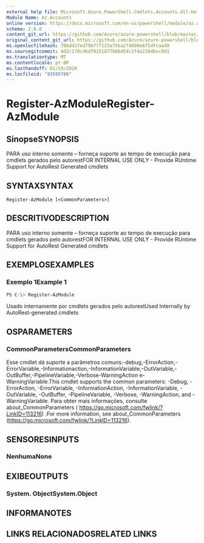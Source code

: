 ```yaml
---
external help file: Microsoft.Azure.PowerShell.Cmdlets.Accounts.dll-Help.xml
Module Name: Az.Accounts
online version: https://docs.microsoft.com/en-us/powershell/module/az.accounts/register-azmodule
schema: 2.0.0
content_git_url: https://github.com/Azure/azure-powershell/blob/master/src/Accounts/Accounts/help/Register-AzModule.md
original_content_git_url: https://github.com/Azure/azure-powershell/blob/master/src/Accounts/Accounts/help/Register-AzModule.md
ms.openlocfilehash: 39bdd2fed79b777125e75ba2fdd99e6f5dfcaa49
ms.sourcegitcommit: 4d2c178cd6df9151877b08d54c1f4a228dbec9d1
ms.translationtype: MT
ms.contentlocale: pt-BR
ms.lasthandoff: 01/29/2020
ms.locfileid: "93595786"
---
```

# <span data-ttu-id="3d60e-101">Register-AzModule</span><span class="sxs-lookup"><span data-stu-id="3d60e-101">Register-AzModule</span></span>

## <span data-ttu-id="3d60e-102">Sinopse</span><span class="sxs-lookup"><span data-stu-id="3d60e-102">SYNOPSIS</span></span>
<span data-ttu-id="3d60e-103">PARA uso interno somente – forneça suporte ao tempo de execução para cmdlets gerados pelo autorest</span><span class="sxs-lookup"><span data-stu-id="3d60e-103">FOR INTERNAL USE ONLY - Provide RUntime Support for AutoRest Generated cmdlets</span></span>

## <span data-ttu-id="3d60e-104">SYNTAX</span><span class="sxs-lookup"><span data-stu-id="3d60e-104">SYNTAX</span></span>

```
Register-AzModule [<CommonParameters>]
```

## <span data-ttu-id="3d60e-105">DESCRITIVO</span><span class="sxs-lookup"><span data-stu-id="3d60e-105">DESCRIPTION</span></span>
<span data-ttu-id="3d60e-106">PARA uso interno somente – forneça suporte ao tempo de execução para cmdlets gerados pelo autorest</span><span class="sxs-lookup"><span data-stu-id="3d60e-106">FOR INTERNAL USE ONLY - Provide RUntime Support for AutoRest Generated cmdlets</span></span>

## <span data-ttu-id="3d60e-107">EXEMPLOS</span><span class="sxs-lookup"><span data-stu-id="3d60e-107">EXAMPLES</span></span>

### <span data-ttu-id="3d60e-108">Exemplo 1</span><span class="sxs-lookup"><span data-stu-id="3d60e-108">Example 1</span></span>
```powershell
PS C:\> Register-AzModule
```

<span data-ttu-id="3d60e-109">Usado internamente por cmdlets gerados pelo autorest</span><span class="sxs-lookup"><span data-stu-id="3d60e-109">Used Internally by AutoRest-generated cmdlets</span></span>

## <span data-ttu-id="3d60e-110">OS</span><span class="sxs-lookup"><span data-stu-id="3d60e-110">PARAMETERS</span></span>

### <span data-ttu-id="3d60e-111">CommonParameters</span><span class="sxs-lookup"><span data-stu-id="3d60e-111">CommonParameters</span></span>
<span data-ttu-id="3d60e-112">Esse cmdlet dá suporte a parâmetros comuns:-debug,-ErrorAction,-ErrorVariable,-Informationaction,-InformationVariable,-OutVariable,-OutBuffer,-PipelineVariable,-Verbose-WarningAction e-WarningVariable.</span><span class="sxs-lookup"><span data-stu-id="3d60e-112">This cmdlet supports the common parameters: -Debug, -ErrorAction, -ErrorVariable, -InformationAction, -InformationVariable, -OutVariable, -OutBuffer, -PipelineVariable, -Verbose, -WarningAction, and -WarningVariable.</span></span>
<span data-ttu-id="3d60e-113">Para obter mais informações, consulte about_CommonParameters ( https://go.microsoft.com/fwlink/?LinkID=113216) .</span><span class="sxs-lookup"><span data-stu-id="3d60e-113">For more information, see about_CommonParameters (https://go.microsoft.com/fwlink/?LinkID=113216).</span></span>

## <span data-ttu-id="3d60e-114">SENSORES</span><span class="sxs-lookup"><span data-stu-id="3d60e-114">INPUTS</span></span>

### <span data-ttu-id="3d60e-115">Nenhuma</span><span class="sxs-lookup"><span data-stu-id="3d60e-115">None</span></span>

## <span data-ttu-id="3d60e-116">EXIBE</span><span class="sxs-lookup"><span data-stu-id="3d60e-116">OUTPUTS</span></span>

### <span data-ttu-id="3d60e-117">System. Object</span><span class="sxs-lookup"><span data-stu-id="3d60e-117">System.Object</span></span>
## <span data-ttu-id="3d60e-118">INFORMA</span><span class="sxs-lookup"><span data-stu-id="3d60e-118">NOTES</span></span>

## <span data-ttu-id="3d60e-119">LINKS RELACIONADOS</span><span class="sxs-lookup"><span data-stu-id="3d60e-119">RELATED LINKS</span></span>
